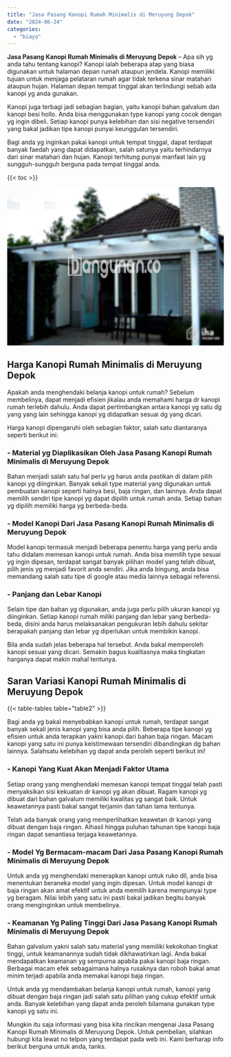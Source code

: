 ```yaml
---
title: "Jasa Pasang Kanopi Rumah Minimalis di Meruyung Depok"
date: "2024-06-24"
categories: 
  - "biaya"
---
```


**Jasa Pasang Kanopi Rumah Minimalis di Meruyung Depok** – Apa sih yg anda tahu tentang kanopi? Kanopi ialah beberapa atap yang biasa digunakan untuk halaman depan rumah ataupun jendela. Kanopi memiliki tujuan untuk menjaga pelataran rumah agar tidak terkena sinar matahari ataupun hujan. Halaman depan tempat tinggal akan terlindungi sebab ada kanopi yg anda gunakan.

Kanopi juga terbagi jadi sebagian bagian, yaitu kanopi bahan galvalum dan kanopi besi hollo. Anda bisa menggunakan type kanopi yang cocok dengan yg ingin dibeli. Setiap kanopi punya kelebihan dan sisi negative tersendiri yang bakal jadikan tipe kanopi punyai keunggulan tersendiri.

Bagi anda yg inginkan pakai kanopi untuk tempat tinggal, dapat terdapat banyak faedah yang dapat didapatkan, salah satunya yaitu terhindarnya dari sinar matahari dan hujan. Kanopi terhitung punyai manfaat lain yg sungguh-sungguh berguna pada tempat tinggal anda.

{{< toc >}}

![Jasa Pasang Kanopi Rumah Minimalis di Meruyung Depok](/images/harga-kanopi-minimalis-36.png)

## Harga Kanopi Rumah Minimalis di Meruyung Depok

Apakah anda menghendaki belanja kanopi untuk rumah? Sebelum membelinya, dapat menjadi efisien jikalau anda memahami harga dr kanopi rumah terlebih dahulu. Anda dapat pertimbangkan antara kanopi yg satu dg yang yang lain sehingga kanopi yg didapatkan sesuai dg yang dicari.

Harga kanopi dipengaruhi oleh sebagian faktor, salah satu diantaranya seperti berikut ini:

### \- Material yg Diaplikasikan Oleh Jasa Pasang Kanopi Rumah Minimalis di Meruyung Depok

Bahan menjadi salah satu hal perlu yg harus anda pastikan di dalam pilih kanopi yg diinginkan. Banyak sekali type material yang digunakan untuk pembuatan kanopi seperti halnya besi, baja ringan, dan lainnya. Anda dapat memilih sendiri tipe kanopi yg dapat dipilih untuk rumah anda. Setiap bahan yg dipilih memiliki harga yg berbeda-beda.

### \- Model Kanopi Dari Jasa Pasang Kanopi Rumah Minimalis di Meruyung Depok

Model kanopi termasuk menjadi beberapa penentu harga yang perlu anda tahu didalam memesan kanopi untuk rumah. Anda bisa memilih type sesuai yg ingin dipesan, terdapat sangat banyak pilihan model yang telah dibuat, pilih jenis yg menjadi favorit anda sendiri. Jika anda bingung, anda bisa memandang salah satu tipe di google atau media lainnya sebagai referensi.

### \- Panjang dan Lebar Kanopi

Selain tipe dan bahan yg digunakan, anda juga perlu pilih ukuran kanopi yg diinginkan. Setiap kanopi rumah miliki panjang dan lebar yang berbeda-beda, disini anda harus melaksanakan pengukuran lebih dahulu sekitar berapakah panjang dan lebar yg diperlukan untuk membikin kanopi.

Bila anda sudah jelas beberapa hal tersebut. Anda bakal memperoleh kanopi sesuai yang dicari. Semakin bagus kualitasnya maka tingkatan harganya dapat makin mahal tentunya.

## Saran Variasi Kanopi Rumah Minimalis di Meruyung Depok

{{< table-tables table="table2" >}}

Bagi anda yg bakal menyebabkan kanopi untuk rumah, terdapat sangat banyak sekali jenis kanopi yang bisa anda pilih. Beberapa tipe kanopi yg efisien untuk anda terapkan yakni kanopi dari bahan baja ringan. Macam kanopi yang satu ini punya keistimewaan tersendiri dibandingkan dg bahan lainnya. Salahsatu kelebihan yg dapat anda peroleh seperti berikut ini!

### \- Kanopi Yang Kuat Akan Menjadi Faktor Utama

Setiap orang yang menghendaki memesan kanopi tempat tinggal telah pasti menyaksikan sisi kekuatan dr kanopi yg akan dibuat. Ragam kanopi yg dibuat dari bahan galvalum memiliki kwalitas yg sangat baik. Untuk keawetannya pasti bakal sangat terjamin dan tahan lama tentunya.

Telah ada banyak orang yang memperlihatkan keawetan dr kanopi yang dibuat dengan baja ringan. Alhasil hingga puluhan tahunan tipe kanopi baja ringan dapat senantiasa terjaga keawetannya.

### \- Model Yg Bermacam-macam Dari Jasa Pasang Kanopi Rumah Minimalis di Meruyung Depok

Untuk anda yg menghendaki menerapkan kanopi untuk ruko dll, anda bisa menentukan beraneka model yang ingin dipesan. Untuk model kanopi dr baja ringan akan amat efektif untuk anda memilih karena mempunyai type yg beragam. Nilai lebih yang satu ini pasti bakal jadikan begitu banyak orang menginginkan untuk membelinya.

### \- Keamanan Yg Paling Tinggi Dari Jasa Pasang Kanopi Rumah Minimalis di Meruyung Depok

Bahan galvalum yakni salah satu material yang memiliki kekokohan tingkat tinggi, untuk keamanannya sudah tidak dikhawatirkan lagi. Anda bakal mendapatkan keamanan yg sempurna apabila pakai kanopi baja ringan. Berbagai macam efek sebagaimana halnya rusaknya dan roboh bakal amat minim terjadi apabila anda memakai kanopi baja ringan.

Untuk anda yg mendambakan belanja kanopi untuk rumah, kanopi yang dibuat dengan baja ringan jadi salah satu pilihan yang cukup efektif untuk anda. Banyak kelebihan yang dapat anda peroleh bilamana gunakan type kanopi yg satu ini.

Mungkin itu saja informasi yang bisa kita rincikan mengenai Jasa Pasang Kanopi Rumah Minimalis di Meruyung Depok. Untuk pembelian, silahkan hubungi kita lewat no telpon yang terdapat pada web ini. Kami berharap info berikut berguna untuk anda, tanks.
